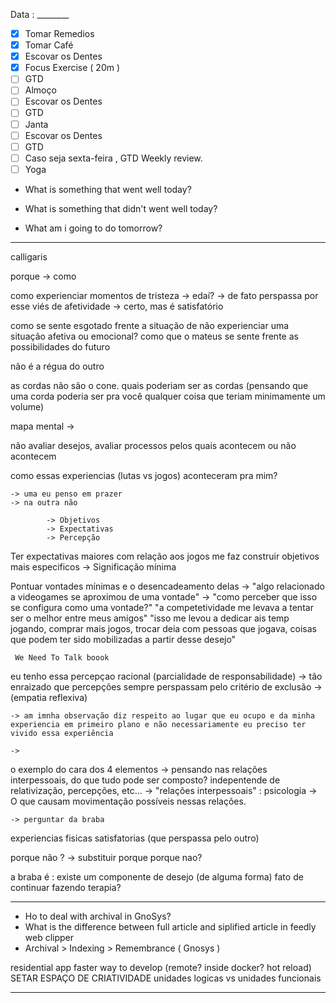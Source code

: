 Data : ________

- [x] Tomar Remedios
- [x] Tomar Café
- [x] Escovar os Dentes
- [x] Focus Exercise ( 20m )
- [ ] GTD
- [ ] Almoço
- [ ] Escovar os Dentes
- [ ] GTD
- [ ] Janta
- [ ] Escovar os Dentes
- [ ] GTD
- [ ] Caso seja sexta-feira , GTD Weekly review.
- [ ] Yoga

- What is something that went well today?
  
- What is something that didn't went well today?
  
- What am i going to do tomorrow?

___

calligaris

porque -> como

como experienciar momentos de tristeza -> edaí? -> de fato perspassa por esse viés de afetividade -> certo, mas é satisfatório

como se sente esgotado frente a situação de não experienciar uma situação afetiva ou emocional?
como que o mateus se sente frente as possibilidades do futuro

não é a régua do outro

as cordas não são o cone.
quais poderiam ser as cordas (pensando que uma corda poderia ser pra você qualquer coisa que teriam minimamente um volume)

mapa mental ->

não avaliar desejos, avaliar processos pelos quais acontecem ou não acontecem

como essas experiencias (lutas vs jogos) aconteceram pra mim?

    -> uma eu penso em prazer
    -> na outra não

            -> Objetivos
            -> Expectativas
            -> Percepção

Ter expectativas maiores com relação aos jogos me faz construir objetivos mais especificos
    -> Significação mínima

Pontuar vontades mínimas e o desencadeamento delas
    -> "algo relacionado a videogames se aproximou de uma vontade" -> "como perceber que isso se configura como uma vontade?"
    "a competetividade me levava a tentar ser o melhor entre meus amigos"
    "isso me levou a dedicar ais temp jogando, comprar mais jogos, trocar deia com pessoas que jogava, coisas que podem ter sido mobilizadas a partir desse desejo"

     We Need To Talk boook

eu tenho essa percepçao racional (parcialidade de responsabilidade)
    -> tão enraizado que percepções sempre perspassam pelo critério de exclusão
    -> (empatia reflexiva)

    -> am imnha observação diz respeito ao lugar que eu ocupo e da minha experiencia em primeiro plano e não necessariamente eu preciso ter vivido essa experiência

    ->

o exemplo do cara dos 4 elementos
    -> pensando nas relações interpessoais, do que tudo pode ser composto? indepentende de relativização, percepções, etc...
        -> "relações interpessoais" : psicologia -> O que causam movimentação possíveis nessas relações.

    -> perguntar da braba

experiencias fisicas satisfatorias (que perspassa pelo outro)

porque não ?
    -> substituir porque porque nao?

a braba é : existe um componente de desejo (de alguma forma)
fato de continuar fazendo terapia?

___

- Ho to deal with archival in GnoSys?
- What is the difference between full article and siplified article in feedly web clipper
- Archival  > Indexing > Remembrance ( Gnosys )

residential app
faster way to develop (remote? inside docker? hot reload)
SETAR ESPAÇO DE CRIATIVIDADE
unidades logicas vs unidades funcionais

___

